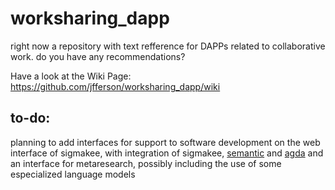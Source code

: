 # worksharing_dapp
right now a repository with text refference for DAPPs related to collaborative work. do you have any recommendations?

Have a look at the Wiki Page: https://github.com/jfferson/worksharing_dapp/wiki

## to-do:

planning to add interfaces for support to software development on the web interface of sigmakee, with integration of sigmakee, [semantic](https://github.com/github/semantic) and [agda](https://github.com/frelindb/agsyHOL) and an interface for metaresearch, possibly including the use of some especialized language models
